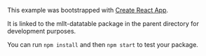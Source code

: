 This example was bootstrapped with [Create React App](https://github.com/facebook/create-react-app).

It is linked to the mllt-datatable package in the parent directory for development purposes.

You can run `npm install` and then `npm start` to test your package.
